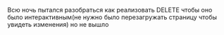 Всю ночь пытался разобраться как реализовать DELETE чтобы оно было интерактивным(не нужно было перезагружать страницу чтобы увидеть изменения) но не вышло